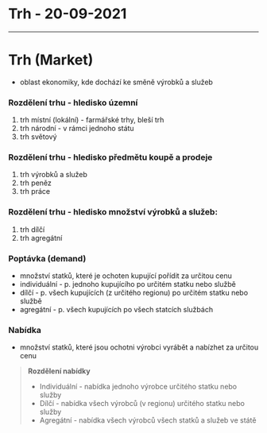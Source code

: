 # Trh - 20-09-2021
---
# Trh (Market)
- oblast ekonomiky, kde dochází ke směně výrobků a služeb

### Rozdělení trhu - hledisko územní
1. trh místní (lokální) - farmářské trhy, bleší trh
2. trh národní - v rámci jednoho státu
3. trh světový

### Rozdělení trhu - hledisko předmětu koupě a prodeje
1. trh výrobků a služeb
2. trh peněz
3. trh práce

### Rozdělení trhu - hledisko množství výrobků a služeb:
1. trh dílčí
2. trh agregátní

### Poptávka (demand)
- množství statků, které je ochoten kupující pořídit za určitou cenu
- individuální - p. jednoho kupujícího po určitém statku nebo službě
- dílčí - p. všech kupujících (z určitého regionu) po určitém statku nebo službě
- agregátní - p. všech kupujících po všech statcích službách

### Nabídka
- množství statků, které jsou ochotni výrobci vyrábět a nabízhet za určitou cenu

> **Rozdělení nabídky**
> - Individuální - nabídka jednoho výrobce určitého statku nebo služby
> - Dílčí - nabídka všech výrobců (v regionu) určitého statku nebo služby
> - Agregátní - nabídka všech výrobců všech statků a služeb ve státě